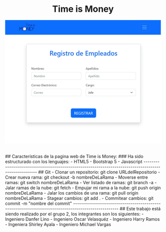  <h1 align="center">Time is Money</h1>
<p align="center">
    <img src="https://github.com/DLinoC/Time_is_Money/blob/main/Time_is_Money.jpg" width="600px" height="400px">
</p>
<br>
## Características de la pagina web de Time is Money:
### Ha sido estructurado con los lenguajes:
- HTML5
- Bootstrap 5
- Javascript
------------------------------------------------------------------------------------------------------
## Git
- Clonar un repositorio: git clone URLdelRepositorio
- Crear nueva rama: git checkout -b nombreDeLaRama
- Moverse entre ramas: git switch nombreDeLaRama
- Ver listado de ramas: git branch -a
- Jalar ramas de la nube: git fetch
- Empujar mi rama a la nube: git push origin nombreDeLaRama
- Jalar los cambios de una rama: git pull origin nombreDeLaRama
- Stagear cambios: git add .
- Commitear cambios: git commit -m "nombre del commit"
-----------------------------------------------------------------------------------------------------
## Este trabajo está siendo realizado por el grupo 2, los integrantes son los siguientes:
- Ingeniero Danfer Lino
- Ingeniero Oscar Velasquéz
- Ingeniero Harry Ramos
- Ingeniera Shirley Ayala
- Ingeniero Michael Vargas
